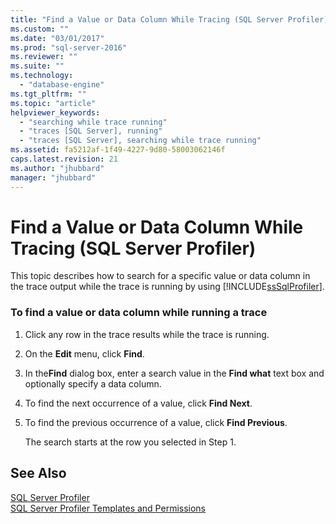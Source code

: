 ```yaml
---
title: "Find a Value or Data Column While Tracing (SQL Server Profiler) | Microsoft Docs"
ms.custom: ""
ms.date: "03/01/2017"
ms.prod: "sql-server-2016"
ms.reviewer: ""
ms.suite: ""
ms.technology: 
  - "database-engine"
ms.tgt_pltfrm: ""
ms.topic: "article"
helpviewer_keywords: 
  - "searching while trace running"
  - "traces [SQL Server], running"
  - "traces [SQL Server], searching while trace running"
ms.assetid: fa5212af-1f49-4227-9d80-58003062146f
caps.latest.revision: 21
ms.author: "jhubbard"
manager: "jhubbard"
---
```

# Find a Value or Data Column While Tracing (SQL Server Profiler)
  This topic describes how to search for a specific value or data column in the trace output while the trace is running by using [!INCLUDE[ssSqlProfiler](../../analysis-services/data-mining/includes/sssqlprofiler-md.md)].  
  
### To find a value or data column while running a trace  
  
1.  Click any row in the trace results while the trace is running.  
  
2.  On the **Edit** menu, click **Find**.  
  
3.  In the**Find** dialog box, enter a search value in the **Find what** text box and optionally specify a data column.  
  
4.  To find the next occurrence of a value, click **Find Next**.  
  
5.  To find the previous occurrence of a value, click **Find Previous**.  
  
     The search starts at the row you selected in Step 1.  
  
## See Also  
 [SQL Server Profiler](../../tools/sql-server-profiler/sql-server-profiler.md)   
 [SQL Server Profiler Templates and Permissions](../../tools/sql-server-profiler/sql-server-profiler-templates-and-permissions.md)  
  
  